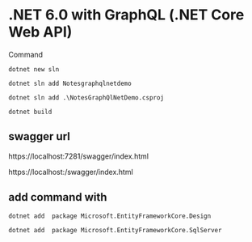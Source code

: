# .NET 6.0  with GraphQL (.NET Core Web API)

Command

`dotnet new sln`

`dotnet sln add Notesgraphqlnetdemo`


 `dotnet sln add .\NotesGraphQlNetDemo.csproj`

 `dotnet build`
 

 ## swagger url

 https://localhost:7281/swagger/index.html


 https://localhost:<portNumber>/swagger/index.html


 ## add command with 

 `dotnet add  package Microsoft.EntityFrameworkCore.Design`

 `dotnet add  package Microsoft.EntityFrameworkCore.SqlServer`